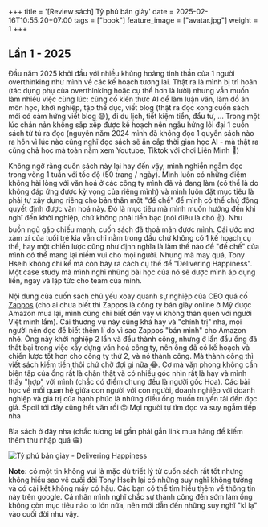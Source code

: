 +++
title = '[Review sách] Tỷ phú bán giày'
date = 2025-02-16T10:55:20+07:00
tags = ["book"]
feature_image = ["avatar.jpg"]
weight = 1
+++

## Lần 1 - 2025
Đầu năm 2025 khởi đầu với nhiều khủng hoảng tinh thần của 1 người overthinking như mình về các kế hoạch tương lai. Thật ra là mình bị trì hoãn (tác dụng phụ của overthinking hoặc cụ thể hơn là lười) nhưng vẫn muốn làm nhiều việc cùng lúc: củng cố kiến thức AI để làm luận văn, làm đồ án môn học, khởi nghiệp, tập thể dục, viết blog (thật ra đọc xong cuốn sách mới có cảm hứng viết blog 😅), đi du lịch, tiết kiệm tiền, đầu tư, ... Trong một lúc chán nản không sắp xếp được kế hoạch nên ngẫu hứng lôi đại 1 cuốn sách từ tủ ra đọc (nguyên năm 2024 mình đã không đọc 1 quyển sách nào ra hồn vì lúc nào cũng nghĩ đọc sách sẽ ăn cắp thời gian học AI - mà thật ra cũng chả học mà toàn nằm xem Youtube, Tiktok với chơi Liên Minh 🥲)

Không ngờ rằng cuốn sách này lại hay đến vậy, mình nghiền ngẫm đọc trong vòng 1 tuần với tốc độ (50 trang / ngày). Mình luôn có những điểm không hài lòng với văn hoá ở các công ty mình đã và đang làm (có thể là do không đáp ứng được kỳ vọng của riêng mình) và mình luôn đặt mục tiêu là phải tự xây dựng riêng cho bản thân một "đế chế" để mình có thể chủ động quyết định được văn hoá này. Đó là mục tiêu mà mình muốn hướng đến khi nghĩ đến khởi nghiệp, chứ không phải tiền bạc (nói điêu là chó ✌️). Như buồn ngủ gặp chiếu manh, cuốn sách đã thoả mãn được mình. Cái ước mơ xàm xí của tuổi trẻ kia vẫn chỉ nằm trong đầu chứ không có 1 kế hoạch cụ thể, hay một chiến lược cũng như định nghĩa là làm thế nào để "đế chế" của mình có thể mang lại niềm vui cho mọi người. Nhưng mà may quá, Tony Hseih không chỉ kể mà còn bày ra cách cụ thể để "Delivering Happiness". Một case study mà mình nghĩ những bài học của nó sẽ được mình áp dụng liền, ngay và lập tức cho team của mình.

Nội dung của cuốn sách chủ yếu xoay quanh sự nghiệp của CEO quá cố [Zappos](https://www.zappos.com/) (cho ai chưa biết thì Zappos là công ty bán giày online ở Mỹ được Amazon mua lại, mình cũng chỉ biết đến vậy vì không thân quen với người Việt mình lắm). Cái thương vụ này cũng khá hay và "chính trị" nha, mọi người nên đọc để biết thêm lí do vì sao Zappos "bán mình" cho Amazon nhé. Ông này khởi nghiệp 2 lần và đều thành công, nhưng ở lần đầu ổng đã thất bại trong việc xây dựng văn hoá công ty, nên ổng đã có kế hoạch và chiến lược tốt hơn cho công ty thứ 2, và nó thành công. Mà thành công thì viết sách kiếm tiền thôi chứ chờ đợi gì nữa 😂. Cơ mà văn phong không cần biên tập của ổng rất là chân thật và có nhiều góc nhìn rất là hay và mình thấy "hợp" với mình (chắc có điểm chung đều là người gốc Hoa). Các bài học về mối quan hệ giữa con người với con người, doanh nghiệp với doanh nghiệp và giá trị của hạnh phúc là những điều ổng muốn truyền tải đến đọc giả. Spoil tới đây cũng hết văn rồi 😔 Mọi người tự tìm đọc và suy ngẫm tiếp nha

Bìa sách ở đây nha (chắc tương lai gần phải gắn link mua hàng để kiếm thêm thu nhập quá 😁)

![Tỷ phú bán giày - Delivering Happiness]("images/avatar.jpg")

**Note:** có một tin không vui là mặc dù triết lý từ cuốn sách rất tốt nhưng không hiểu sao về cuối đời Tony Hseih lại có những suy nghĩ không tưởng và có cái kết không mấy có hậu. Các bạn có thể tìm hiểu thêm về thông tin này trên google. Cá nhân mình nghĩ chắc sự thành công đến sớm làm ổng không còn mục tiêu nào to lớn nữa, nên mới dẫn đến những suy nghĩ "kì lạ" vào cuối đời như vậy.
